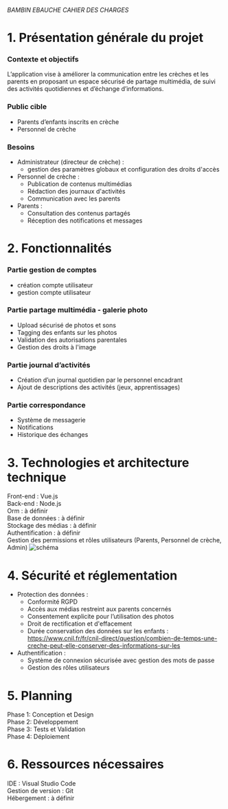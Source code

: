 *BAMBIN EBAUCHE CAHIER DES CHARGES*

# 1. Présentation générale du projet

### Contexte et objectifs

L’application vise à améliorer la communication entre les crèches et les parents en proposant un espace sécurisé de partage multimédia, de suivi des activités quotidiennes et d’échange d’informations.

### Public cible

- Parents d’enfants inscrits en crèche
- Personnel de crèche

### Besoins
- Administrateur (directeur de crèche) :
    - gestion des paramètres globaux et configuration des droits d'accès
- Personnel de crèche :
    - Publication de contenus multimédias
    - Rédaction des journaux d'activités
    - Communication avec les parents
- Parents :
    - Consultation des contenus partagés
    - Réception des notifications et messages


# 2. Fonctionnalités

### Partie gestion de comptes
- création compte utilisateur
- gestion compte utilisateur

### Partie partage multimédia - galerie photo
- Upload sécurisé de photos et sons
- Tagging des enfants sur les photos
- Validation des autorisations parentales
- Gestion des droits à l'image

### Partie journal d’activités
- Création d’un journal quotidien par le personnel encadrant
- Ajout de descriptions des activités (jeux, apprentissages)

### Partie correspondance
- Système de messagerie
- Notifications
- Historique des échanges


# 3. Technologies et architecture technique

Front-end : Vue.js  
Back-end : Node.js  
Orm : à définir  
Base de données : à définir  
Stockage des médias : à définir  
Authentification : à définir  
Gestion des permissions et rôles utilisateurs (Parents, Personnel de crèche, Admin)
![schéma](https://github.com/user-attachments/assets/30e2a2d1-f78c-4a2e-b3a7-aa18965ce519)


# 4. Sécurité et réglementation

- Protection des données :
    - Conformité RGPD  
    - Accès aux médias restreint aux parents concernés  
    - Consentement explicite pour l’utilisation des photos  
    - Droit de rectification et d'effacement  
    - Durée conservation des données sur les enfants : https://www.cnil.fr/fr/cnil-direct/question/combien-de-temps-une-creche-peut-elle-conserver-des-informations-sur-les  
- Authentification :
    - Système de connexion sécurisée avec gestion des mots de passe
    - Gestion des rôles utilisateurs

# 5. Planning

Phase 1: Conception et Design   
Phase 2: Développement   
Phase 3: Tests et Validation    
Phase 4: Déploiement   

# 6. Ressources nécessaires

IDE : Visual Studio Code   
Gestion de version : Git   
Hébergement : à définir   
